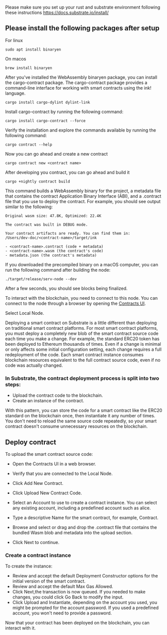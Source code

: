 Please make sure you set up your rust and substrate environment following these instructions https://docs.substrate.io/install/

## Please install the following packages after setup

For linux

```
sudo apt install binaryen
```
On macos
 ```
 brew install binaryen
 ```

 After you've installed the WebAssembly binaryen package, you can install the cargo-contract package. The cargo-contract package provides a command-line interface for working with smart contracts using the ink! language.

 ```
 cargo install cargo-dylint dylint-link
 ```

 Install cargo-contract by running the following command:

 ```
 cargo install cargo-contract --force
 ```

 Verify the installation and explore the commands available by running the following command:

 ```
 cargo contract --help
 ```

 Now you can go ahead and create a new contract

 ```
 cargo contract new <contract name>
 ```

 After developing you contract, you can go ahead and build it

 ```
 cargo +nightly contract build
 ```
 This command builds a WebAssembly binary for the <name> project, a metadata file that contains the contract Application Binary Interface (ABI), and a .contract file that you use to deploy the contract. For example, you should see output similar to the following:

 ```
 Original wasm size: 47.8K, Optimized: 22.4K

The contract was built in DEBUG mode.

Your contract artifacts are ready. You can find them in:
/Users/dev-doc/<contract-name>/target/ink

- <contract-name>.contract (code + metadata)
- <contract-name>.wasm (the contract's code)
- metadata.json (the contract's metadata)
```

If you downloaded the precompiled binary on a macOS computer, you can run the following command after building the node:

```
./target/release/serv-node --dev
```

After a few seconds, you should see blocks being finalized.

To interact with the blockchain, you need to connect to this node. You can connect to the node through a browser by opening the [Contracts UI](https://contracts-ui.substrate.io/).

Select Local Node.

Deploying a smart contract on Substrate is a little different than deploying on traditional smart contract platforms. For most smart contract platforms, you must deploy a completely new blob of the smart contract source code each time you make a change. For example, the standard ERC20 token has been deployed to Ethereum thousands of times. Even if a change is minimal or only affects some initial configuration setting, each change requires a full redeployment of the code. Each smart contract instance consumes blockchain resources equivalent to the full contract source code, even if no code was actually changed.

### In Substrate, the contract deployment process is split into two steps:

* Upload the contract code to the blockchain.
* Create an instance of the contract.

With this pattern, you can store the code for a smart contract like the ERC20 standard on the blockchain once, then instantiate it any number of times. You don't need to reload the same source code repeatedly, so your smart contract doesn't consume unnecessary resources on the blockchain.

## Deploy contract

To upload the smart contract source code:

* Open the Contracts UI in a web browser.
* Verify that you are connected to the Local Node.
* Click Add New Contract.
* Click Upload New Contract Code.
* Select an Account to use to create a contract instance. You can select any existing account, including a predefined account such as alice.

* Type a descriptive Name for the smart contract, for example, <contract-name> Contract.
* Browse and select or drag and drop the <contract-name>.contract file that contains the bundled Wasm  blob and metadata into the upload section.
* Click Next to continue.

### Create a contract instance

To create the instance:

* Review and accept the default Deployment Constructor options for the initial version of the smart contract.
* Review and accept the default Max Gas Allowed.
* Click Next,the transaction is now queued. If you needed to make changes, you could click Go Back to modify the input.
* Click Upload and Instantiate, depending on the account you used, you might be prompted for the account password. If you used a predefined account, you won't need to provide a password.

Now that your contract has been deployed on the blockchain, you can interact with it.